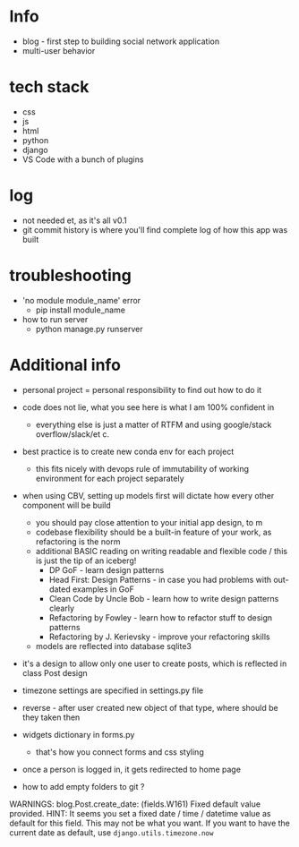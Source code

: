 # Info
+ blog - first step to building social network application
+ multi-user behavior

# tech stack
+ css
+ js
+ html
+ python
+ django
+ VS Code with a bunch of plugins

# log
+ not needed et, as it's all v0.1
+ git commit history is where you'll find complete log of how this app was built

# troubleshooting
+ 'no module module_name' error
	+ pip install module_name
+ how to run server
	+ python manage.py runserver

# Additional info
+ personal project = personal responsibility to find out how to do it
+ code does not lie, what you see here is what I am 100% confident in
	+ everything else is just a matter of RTFM and using google/stack overflow/slack/et c.
+ best practice is to create new conda env for each project
	+ this fits nicely with devops rule of immutability of working environment for each project separately
+ when using CBV, setting up models first will dictate how every other component will be build
	+ you should pay close attention to your initial app design, to m
	+ codebase flexibility should be a built-in feature of your work, as refactoring is the norm
	+ additional BASIC reading on writing readable and flexible code / this is just the tip of an iceberg!
		+ DP GoF - learn design patterns
		+ Head First: Design Patterns - in case you had problems with out-dated examples in GoF
		+ Clean Code by Uncle Bob - learn how to write design patterns clearly
		+ Refactoring by Fowley - learn how to refactor stuff to design patterns
		+ Refactoring by J. Kerievsky - improve your refactoring skills
	+ models are reflected into database sqlite3
+ it's a design to allow only one user to create posts, which is reflected in class Post design
+ timezone settings are specified in settings.py file
+ reverse - after user created new object of that type, where should be they taken then
+ widgets dictionary in forms.py
	+ that's how you connect forms and css styling
+ once a person is logged in, it gets redirected to home page


+ how to add empty folders to git ?


WARNINGS:
blog.Post.create_date: (fields.W161) Fixed default value provided.
        HINT: It seems you set a fixed date / time / datetime value as default for this field. This may not be what you want. If you want to have the current date as default, use `django.utils.timezone.now`
